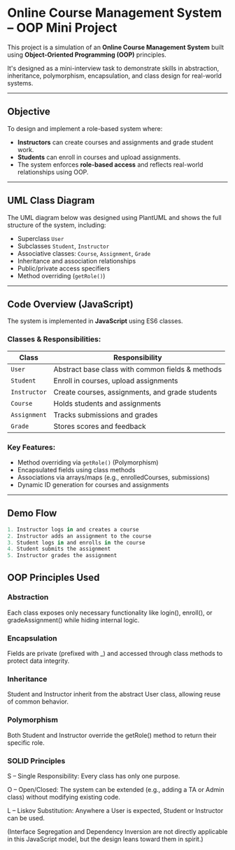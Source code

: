 #  Online Course Management System – OOP Mini Project

This project is a simulation of an **Online Course Management System** built using **Object-Oriented Programming (OOP)** principles.

It's designed as a mini-interview task to demonstrate skills in abstraction, inheritance, polymorphism, encapsulation, and class design for real-world systems.

---

##  Objective

To design and implement a role-based system where:
- **Instructors** can create courses and assignments and grade student work.
- **Students** can enroll in courses and upload assignments.
- The system enforces **role-based access** and reflects real-world relationships using OOP.

---

##  UML Class Diagram

The UML diagram below was designed using PlantUML and shows the full structure of the system, including:

- Superclass `User`
- Subclasses `Student`, `Instructor`
- Associative classes: `Course`, `Assignment`, `Grade`
- Inheritance and association relationships
- Public/private access specifiers
- Method overriding (`getRole()`)



---

##  Code Overview (JavaScript)

The system is implemented in **JavaScript** using ES6 classes.

###  Classes & Responsibilities:
| Class       | Responsibility                                   |
|-------------|--------------------------------------------------|
| `User`      | Abstract base class with common fields & methods |
| `Student`   | Enroll in courses, upload assignments            |
| `Instructor`| Create courses, assignments, and grade students  |
| `Course`    | Holds students and assignments                   |
| `Assignment`| Tracks submissions and grades                    |
| `Grade`     | Stores scores and feedback                       |

###  Key Features:
- Method overriding via `getRole()` (Polymorphism)
- Encapsulated fields using class methods
- Associations via arrays/maps (e.g., enrolledCourses, submissions)
- Dynamic ID generation for courses and assignments


---

##  Demo Flow

```javascript
1. Instructor logs in and creates a course
2. Instructor adds an assignment to the course
3. Student logs in and enrolls in the course
4. Student submits the assignment
5. Instructor grades the assignment
```

## OOP Principles Used

### Abstraction
Each class exposes only necessary functionality like login(), enroll(), or gradeAssignment() while hiding internal logic.

### Encapsulation
Fields are private (prefixed with _) and accessed through class methods to protect data integrity.

### Inheritance
Student and Instructor inherit from the abstract User class, allowing reuse of common behavior.

### Polymorphism
Both Student and Instructor override the getRole() method to return their specific role.

### SOLID Principles
S – Single Responsibility: Every class has only one purpose.

O – Open/Closed: The system can be extended (e.g., adding a TA or Admin class) without modifying existing code.

L – Liskov Substitution: Anywhere a User is expected, Student or Instructor can be used.

(Interface Segregation and Dependency Inversion are not directly applicable in this JavaScript model, but the design leans toward them in spirit.)

